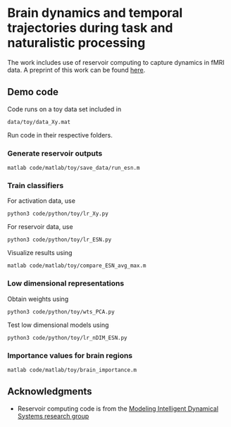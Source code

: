 # Brain dynamics and temporal trajectories during task and naturalistic processing

The work includes use of reservoir computing to capture dynamics in fMRI data. A preprint of this work can be found [here](https://www.biorxiv.org/content/early/2018/07/30/380402).

## Demo code

Code runs on a toy data set included in 
```
data/toy/data_Xy.mat
```
Run code in their respective folders.

### Generate reservoir outputs

```
matlab code/matlab/toy/save_data/run_esn.m
```
### Train classifiers

For activation data, use
```
python3 code/python/toy/lr_Xy.py
```
For reservoir data, use
```
python3 code/python/toy/lr_ESN.py
```
Visualize results using
```
matlab code/matlab/toy/compare_ESN_avg_max.m
```


### Low dimensional representations

Obtain weights using
```
python3 code/python/toy/wts_PCA.py
```
Test low dimensional models using
```
python3 code/python/toy/lr_nDIM_ESN.py
```

### Importance values for brain regions

```
matlab code/matlab/toy/brain_importance.m
```

## Acknowledgments

* Reservoir computing code is from the [Modeling Intelligent Dynamical Systems research group](http://minds.jacobs-university.de/research/esnresearch/)